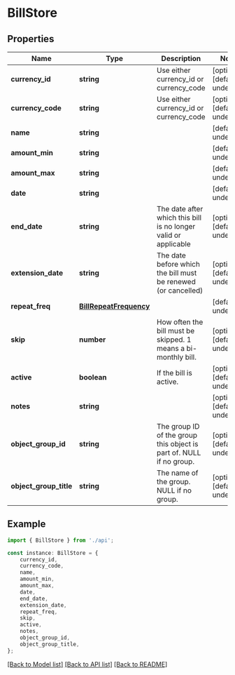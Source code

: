 # BillStore


## Properties

Name | Type | Description | Notes
------------ | ------------- | ------------- | -------------
**currency_id** | **string** | Use either currency_id or currency_code | [optional] [default to undefined]
**currency_code** | **string** | Use either currency_id or currency_code | [optional] [default to undefined]
**name** | **string** |  | [default to undefined]
**amount_min** | **string** |  | [default to undefined]
**amount_max** | **string** |  | [default to undefined]
**date** | **string** |  | [default to undefined]
**end_date** | **string** | The date after which this bill is no longer valid or applicable | [optional] [default to undefined]
**extension_date** | **string** | The date before which the bill must be renewed (or cancelled) | [optional] [default to undefined]
**repeat_freq** | [**BillRepeatFrequency**](BillRepeatFrequency.md) |  | [default to undefined]
**skip** | **number** | How often the bill must be skipped. 1 means a bi-monthly bill. | [optional] [default to undefined]
**active** | **boolean** | If the bill is active. | [optional] [default to undefined]
**notes** | **string** |  | [optional] [default to undefined]
**object_group_id** | **string** | The group ID of the group this object is part of. NULL if no group. | [optional] [default to undefined]
**object_group_title** | **string** | The name of the group. NULL if no group. | [optional] [default to undefined]

## Example

```typescript
import { BillStore } from './api';

const instance: BillStore = {
    currency_id,
    currency_code,
    name,
    amount_min,
    amount_max,
    date,
    end_date,
    extension_date,
    repeat_freq,
    skip,
    active,
    notes,
    object_group_id,
    object_group_title,
};
```

[[Back to Model list]](../README.md#documentation-for-models) [[Back to API list]](../README.md#documentation-for-api-endpoints) [[Back to README]](../README.md)
